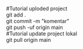 #Tutorial uploded project <br>
git add . <br>
git commit -m "komentar" <br>
git push -uf origin main <br>
#Tutorial update project lokal<br>
git pull origin main <br>

